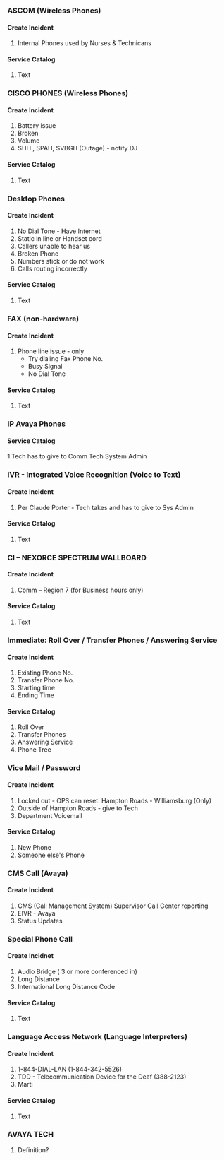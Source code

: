 ### ASCOM  (Wireless Phones)
#### Create Incident
1. Internal Phones used by Nurses & Technicans

#### Service Catalog
1. Text

### CISCO PHONES (Wireless Phones)
#### Create Incident
1. Battery issue
2. Broken
3. Volume
4. SHH , SPAH, SVBGH (Outage) - notify DJ

#### Service Catalog
1. Text

### Desktop Phones
#### Create Incident
1. No Dial Tone - Have Internet
2. Static in line or Handset cord
3. Callers unable to hear us
4. Broken Phone
5. Numbers stick or do not work
6. Calls routing incorrectly

#### Service Catalog
1. Text

### FAX (non-hardware)
#### Create Incident
1. Phone line issue - only
    * Try dialing Fax Phone No.
    * Busy Signal
    * No Dial Tone

#### Service Catalog
1. Text


### IP Avaya Phones
#### Service Catalog
1.Tech has to give to Comm Tech System Admin


### IVR - Integrated Voice Recognition (Voice to Text)
#### Create Incident
1. Per Claude Porter - Tech takes and has to give to Sys Admin

#### Service Catalog
1. Text

### CI – NEXORCE SPECTRUM WALLBOARD 
#### Create Incident
1. Comm – Region 7 (for Business hours only)

#### Service Catalog
1. Text


### Immediate: Roll Over / Transfer Phones / Answering Service
#### Create Incident
1. Existing Phone No.
2. Transfer Phone No.
3. Starting time
4. Ending Time

#### Service Catalog
1. Roll Over
2. Transfer Phones
3. Answering Service
4. Phone Tree

### Vice Mail /  Password
#### Create Incident
1. Locked out - OPS can reset: Hampton Roads - Williamsburg (Only)
2. Outside of Hampton Roads - give to Tech
3. Department Voicemail

#### Service Catalog
1. New Phone
2. Someone else's Phone

### CMS Call (Avaya)
#### Create Incident
1. CMS (Call Management System) Supervisor Call Center reporting 
2. EIVR - Avaya 
3. Status Updates

### Special Phone Call
#### Create Incidnet
1. Audio Bridge ( 3 or more conferenced in)
2. Long Distance
3. International Long Distance Code

#### Service Catalog
1. Text

### Language Access Network (Language Interpreters)
#### Create Incident
1. 1-844-DIAL-LAN (1-844-342-5526)
2. TDD - Telecommunication Device for the Deaf (388-2123)
3. Marti

#### Service Catalog
1. Text

### AVAYA TECH
1. Definition?
